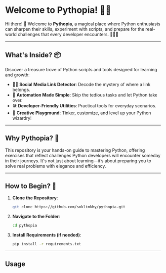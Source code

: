 # Welcome to Pythopia! 🐍✨

Hi there! 👋 Welcome to **Pythopia**, a magical place where Python enthusiasts can sharpen their skills, experiment with scripts, and prepare for the real-world challenges that every developer encounters. 🧙‍♂️🐍

---

## What's Inside? 📦
Discover a treasure trove of Python scripts and tools designed for learning and growth:
- 🕵️‍♀️ **Social Media Link Detector**: Decode the mystery of where a link belongs.
- 🤖 **Automation Made Simple**: Skip the tedious tasks and let Python take over.
- 🛠️ **Developer-Friendly Utilities**: Practical tools for everyday scenarios.
- 🎨 **Creative Playground**: Tinker, customize, and level up your Python wizardry!

---

## Why Pythopia? 🌟
This repository is your hands-on guide to mastering Python, offering exercises that reflect challenges Python developers will encounter someday in their journeys. It's not just about learning—it’s about preparing you to solve real problems with elegance and efficiency.

---

## How to Begin? 🚀
1. **Clone the Repository**:
    ```bash
    git clone https://github.com/soklimkhy/pythopia.git
    ```
2. **Navigate to the Folder**:
    ```bash
    cd pythopia
    ```
3. **Install Requirements (if needed)**:
    ```bash
    pip install -r requirements.txt
    ```

---

## Usage
